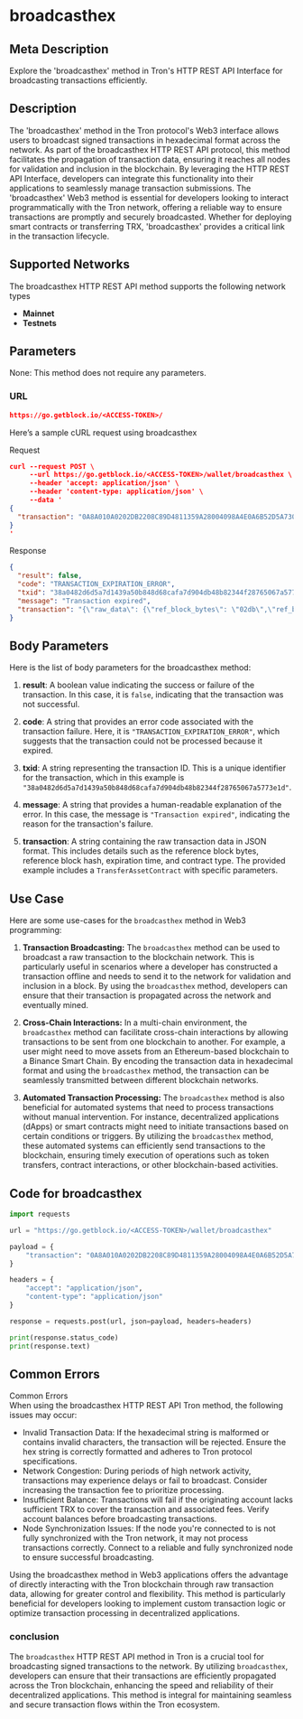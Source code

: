 # broadcasthex


## Meta Description
Explore the 'broadcasthex' method in Tron's HTTP REST API Interface for broadcasting transactions efficiently.

## Description
The 'broadcasthex' method in the Tron protocol's Web3 interface allows users to broadcast signed transactions in hexadecimal format across the network. As part of the broadcasthex HTTP REST API protocol, this method facilitates the propagation of transaction data, ensuring it reaches all nodes for validation and inclusion in the blockchain. By leveraging the HTTP REST API Interface, developers can integrate this functionality into their applications to seamlessly manage transaction submissions. The 'broadcasthex' Web3 method is essential for developers looking to interact programmatically with the Tron network, offering a reliable way to ensure transactions are promptly and securely broadcasted. Whether for deploying smart contracts or transferring TRX, 'broadcasthex' provides a critical link in the transaction lifecycle.

## Supported Networks
The broadcasthex HTTP REST API method supports the following network types
- **Mainnet**
- **Testnets**

## Parameters

None: This method does not require any parameters.

### URL
```json
https://go.getblock.io/<ACCESS-TOKEN>/
```
Here’s a sample cURL request using broadcasthex

Request
```json
curl --request POST \
     --url https://go.getblock.io/<ACCESS-TOKEN>/wallet/broadcasthex \
     --header 'accept: application/json' \
     --header 'content-type: application/json' \
     --data '
{
  "transaction": "0A8A010A0202DB2208C89D4811359A28004098A4E0A6B52D5A730802126F0A32747970652E676F6F676C65617069732E636F6D2F70726F746F636F6C2E5472616E736665724173736574436F6E747261637412390A07313030303030311215415A523B449890854C8FC460AB602DF9F31FE4293F1A15416B0580DA195542DDABE288FEC436C7D5AF769D24206412418BF3F2E492ED443607910EA9EF0A7EF79728DAAAAC0EE2BA6CB87DA38366DF9AC4ADE54B2912C1DEB0EE6666B86A07A6C7DF68F1F9DA171EEE6A370B3CA9CBBB00"
}
'
```

Response
```json
{
  "result": false,
  "code": "TRANSACTION_EXPIRATION_ERROR",
  "txid": "38a0482d6d5a7d1439a50b848d68cafa7d904db48b82344f28765067a5773e1d",
  "message": "Transaction expired",
  "transaction": "{\"raw_data\": {\"ref_block_bytes\": \"02db\",\"ref_block_hash\": \"c89d4811359a2800\",\"expiration\": 1560496575000,\"contract\": [{\"type\": \"TransferAssetContract\",\"parameter\": {\"type_url\": \"type.googleapis.com/protocol.TransferAssetContract\",\"value\": \"0a07313030303030311215415a523b449890854c8fc460ab602df9f31fe4293f1a15416b0580da195542ddabe288fec436c7d5af769d242064\"}}]},\"signature\": [\"8bf3f2e492ed443607910ea9ef0a7ef79728daaaac0ee2ba6cb87da38366df9ac4ade54b2912c1deb0ee6666b86a07a6c7df68f1f9da171eee6a370b3ca9cbbb00\"]}"
}
```
## Body Parameters

Here is the list of body parameters for the broadcasthex method:

1. **result**: A boolean value indicating the success or failure of the transaction. In this case, it is `false`, indicating that the transaction was not successful.

2. **code**: A string that provides an error code associated with the transaction failure. Here, it is `"TRANSACTION_EXPIRATION_ERROR"`, which suggests that the transaction could not be processed because it expired.

3. **txid**: A string representing the transaction ID. This is a unique identifier for the transaction, which in this example is `"38a0482d6d5a7d1439a50b848d68cafa7d904db48b82344f28765067a5773e1d"`.

4. **message**: A string that provides a human-readable explanation of the error. In this case, the message is `"Transaction expired"`, indicating the reason for the transaction's failure.

5. **transaction**: A string containing the raw transaction data in JSON format. This includes details such as the reference block bytes, reference block hash, expiration time, and contract type. The provided example includes a `TransferAssetContract` with specific parameters.

## Use Case

Here are some use-cases for the `broadcasthex` method in Web3 programming:

1. **Transaction Broadcasting:**
   The `broadcasthex` method can be used to broadcast a raw transaction to the blockchain network. This is particularly useful in scenarios where a developer has constructed a transaction offline and needs to send it to the network for validation and inclusion in a block. By using the `broadcasthex` method, developers can ensure that their transaction is propagated across the network and eventually mined.

2. **Cross-Chain Interactions:**
   In a multi-chain environment, the `broadcasthex` method can facilitate cross-chain interactions by allowing transactions to be sent from one blockchain to another. For example, a user might need to move assets from an Ethereum-based blockchain to a Binance Smart Chain. By encoding the transaction data in hexadecimal format and using the `broadcasthex` method, the transaction can be seamlessly transmitted between different blockchain networks.

3. **Automated Transaction Processing:**
   The `broadcasthex` method is also beneficial for automated systems that need to process transactions without manual intervention. For instance, decentralized applications (dApps) or smart contracts might need to initiate transactions based on certain conditions or triggers. By utilizing the `broadcasthex` method, these automated systems can efficiently send transactions to the blockchain, ensuring timely execution of operations such as token transfers, contract interactions, or other blockchain-based activities.

## Code for broadcasthex


```python
import requests

url = "https://go.getblock.io/<ACCESS-TOKEN>/wallet/broadcasthex"

payload = {
    "transaction": "0A8A010A0202DB2208C89D4811359A28004098A4E0A6B52D5A730802126F0A32747970652E676F6F676C65617069732E636F6D2F70726F746F636F6C2E5472616E736665724173736574436F6E747261637412390A07313030303030311215415A523B449890854C8FC460AB602DF9F31FE4293F1A15416B0580DA195542DDABE288FEC436C7D5AF769D24206412418BF3F2E492ED443607910EA9EF0A7EF79728DAAAAC0EE2BA6CB87DA38366DF9AC4ADE54B2912C1DEB0EE6666B86A07A6C7DF68F1F9DA171EEE6A370B3CA9CBBB00"
}

headers = {
    "accept": "application/json",
    "content-type": "application/json"
}

response = requests.post(url, json=payload, headers=headers)

print(response.status_code)
print(response.text)
```
## Common Errors

Common Errors  
When using the broadcasthex HTTP REST API Tron method, the following issues may occur:  
- Invalid Transaction Data: If the hexadecimal string is malformed or contains invalid characters, the transaction will be rejected. Ensure the hex string is correctly formatted and adheres to Tron protocol specifications.  
- Network Congestion: During periods of high network activity, transactions may experience delays or fail to broadcast. Consider increasing the transaction fee to prioritize processing.  
- Insufficient Balance: Transactions will fail if the originating account lacks sufficient TRX to cover the transaction and associated fees. Verify account balances before broadcasting transactions.  
- Node Synchronization Issues: If the node you're connected to is not fully synchronized with the Tron network, it may not process transactions correctly. Connect to a reliable and fully synchronized node to ensure successful broadcasting.

Using the broadcasthex method in Web3 applications offers the advantage of directly interacting with the Tron blockchain through raw transaction data, allowing for greater control and flexibility. This method is particularly beneficial for developers looking to implement custom transaction logic or optimize transaction processing in decentralized applications.

### conclusion

The `broadcasthex` HTTP REST API method in Tron is a crucial tool for broadcasting signed transactions to the network. By utilizing `broadcasthex`, developers can ensure that their transactions are efficiently propagated across the Tron blockchain, enhancing the speed and reliability of their decentralized applications. This method is integral for maintaining seamless and secure transaction flows within the Tron ecosystem.
